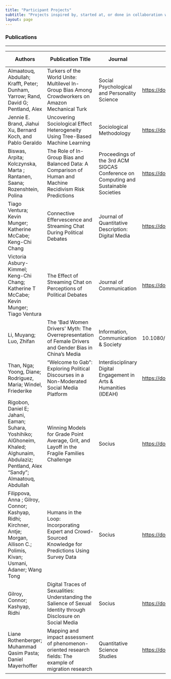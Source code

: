 ```yaml
---
title: "Participant Projects"
subtitle: "Projects inspired by, started at, or done in collaboration with SICSS"
layout: page
---
```


### Publications

---

| Authors | Publication Title | Journal | DOI | SICSS Affiliation |
| ------- | ----------------- | ------- | --- | ----------------- | 
| Almaatouq, Abdullah; Krafft, Peter; Dunham, Yarrow; Rand, David G; Pentland, Alex | Turkers of the World Unite: Multilevel In-Group Bias Among Crowdworkers on Amazon Mechanical Turk | Social Psychological and Personality Science | <https://doi.org/10.1177/1948550619837002> | Princeton 2017 |
| Jennie E. Brand, Jiahui Xu, Bernard Koch, and Pablo Geraldo | Uncovering Sociological Effect Heterogeneity Using Tree-Based Machine Learning | Sociological Methodology | <https://doi.org/10.1177%2F0081175021993503> | UCLA 2019 |
| Biswas, Arpita; Kolczynska, Marta ; Rantanen, Saana; Rozenshtein, Polina | The Role of In-Group Bias and Balanced Data: A Comparison of Human and Machine Recidivism Risk Predictions | Proceedings of the 3rd ACM SIGCAS Conference on Computing and Sustainable Societies | <https://doi.org/10.1145/3378393.3402507> | Helsinki 2017 |
| Tiago Ventura; Kevin Munger; Katherine McCabe; Keng-Chi Chang | Connective Effervescence and Streaming Chat During Political Debates | Journal of Quantitative Description: Digital Media | <https://doi.org/10.51685/jqd.2021.001> | Princeton 2020 |
| Victoria Asbury-Kimmel; Keng-Chi Chang; Katherine T McCabe; Kevin Munger; Tiago Ventura | The Effect of Streaming Chat on Perceptions of Political Debates | Journal of Communication | <https://doi.org/10.1093/joc/jqab041> | Princeton 2020 |
| Li, Muyang; Luo, Zhifan | The 'Bad Women Drivers' Myth: The Overrepresentation of Female Drivers and Gender Bias in China’s Media | Information, Communication & Society | 10.1080/1369118X.2020.1713843 | RTI International 2019 |
| Than, Nga; Yoong, Diane; Rodriguez, Maria; Windel, Friederike | “Welcome to Gab”: Exploring Political Discourses in a Non-Moderated Social Media Platform | Interdisciplinary Digital Engagement in Arts & Humanities (IDEAH) | <https://doi.org/10.21428/f1f23564.0e45f983> | Hunter College 2019 | 
| Rigobon, Daniel E; Jahani, Eaman; Suhara, Yoshihiko; AlGhoneim, Khaled; Alghunaim, Abdulaziz; Pentland, Alex “Sandy”; Almaatouq, Abdullah | Winning Models for Grade Point Average, Grit, and Layoff in the Fragile Families Challenge | Socius | <https://doi.org/10.1177/2378023118820418> | Princeton 2017 |
| Filippova, Anna ; Gilroy, Connor; Kashyap,  Ridhi; Kirchner, Antje; Morgan, Allison C.; Polimis, Kivan; Usmani, Adaner; Wang Tong | Humans in the Loop: Incorporating Expert and Crowd-Sourced Knowledge for Predictions Using Survey Data | Socius | <https://doi.org/10.1177/2378023118820157> | Princeton 2017, Oxford 2019 and 2021 |
| Gilroy, Connor; Kashyap, Ridhi | Digital Traces of Sexualities: Understanding the Salience of Sexual Identity through Disclosure on Social Media | Socius | <https://doi.org/10.1177/23780231211029499> | Princeton 2017, Oxford 2019 and 2021 |
| Liane Rothenberger; Muhammad Qasim Pasta; Daniel Mayerhoffer | Mapping and impact assessment of phenomenon-oriented research fields: The example of migration research | Quantitative Science Studies | <https://doi.org/10.1162/qss_a_00163> | Bamberg 2019 | 
